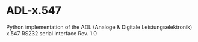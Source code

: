 # ADL-x.547
Python implementation of the ADL (Analoge & Digitale Leistungselektronik) x.547 RS232 serial interface Rev. 1.0
